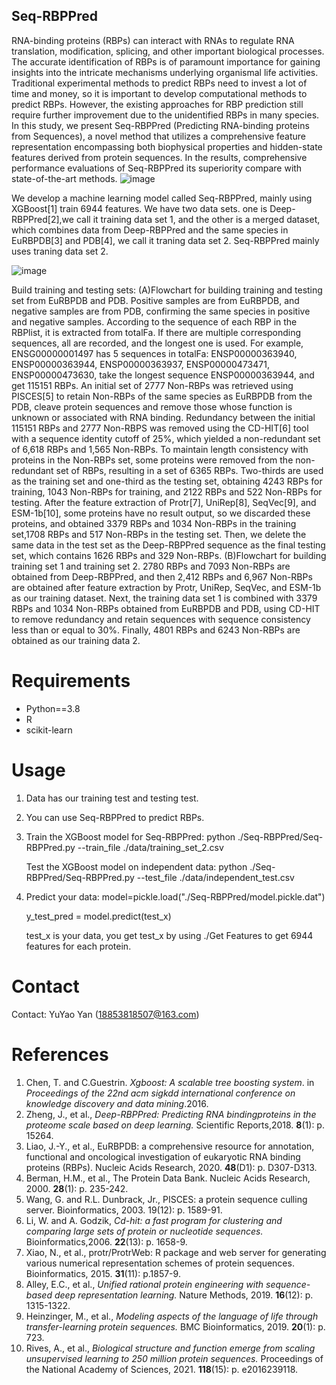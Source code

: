 ## **Seq-RBPPred**

RNA-binding proteins (RBPs) can interact with RNAs to regulate RNA translation, modification, splicing, and other important biological processes. The accurate identification of RBPs is of paramount importance for gaining insights into the intricate mechanisms underlying organismal life activities. Traditional experimental methods to predict RBPs need to invest a lot of time and money, so it is important to develop computational methods to predict RBPs. However, the existing approaches for RBP prediction still require further improvement due to the unidentified RBPs in many species. In this study, we present Seq-RBPPred (Predicting RNA-binding proteins from Sequences), a novel method that utilizes a comprehensive feature representation encompassing both biophysical properties and hidden-state features derived from protein sequences. In the results, comprehensive performance evaluations of Seq-RBPPred its superiority compare with state-of-the-art methods.
![image](https://github.com/yaoyao-11/Seq-RBPPred/assets/84023156/cc8691ce-f72d-44ff-8a21-2c7963dafeec)


We develop a machine learning model called Seq-RBPPred, mainly using XGBoost[1] train 6944 features. We have two data sets. one is Deep-RBPPred[2],we call it training data set 1, and the other is a merged dataset, which combines data from Deep-RBPPred and the same species in EuRBPDB[3] and PDB[4], we call it traning data set 2. Seq-RBPPred mainly uses traning data set 2.

![image](https://github.com/yaoyao-11/Seq-RBPPred/assets/84023156/2024043e-a632-43ed-868c-d12bf45ba3ba)



Build training and testing sets: (A)Flowchart for building training and testing set from EuRBPDB and PDB. Positive samples are from EuRBPDB, and negative samples are from PDB, confirming the same species in positive and negative samples. According to the sequence of each RBP in the RBPlist, it is extracted from totalFa. If there are multiple corresponding sequences, all are recorded, and the longest one is used. For example, ENSG00000001497 has 5 sequences in totalFa: ENSP00000363940, ENSP00000363944, ENSP00000363937, ENSP00000473471, ENSP00000473630, take the longest sequence ENSP00000363944, and get 115151 RBPs. An initial set of 2777 Non-RBPs was retrieved using PISCES[5] to retain Non-RBPs of the same species as EuRBPDB from the PDB, cleave protein sequences and remove those whose function is unknown or associated with RNA binding. Redundancy between the initial 115151 RBPs and 2777 Non-RBPS was removed using the CD-HIT[6] tool with a sequence identity cutoff of 25%, which yielded a non-redundant set of 6,618 RBPs and 1,565 Non-RBPs. To maintain length consistency with proteins in the Non-RBPs set, some proteins were removed from the non-redundant set of RBPs, resulting in a set of 6365 RBPs. Two-thirds are used as the training set and one-third as the testing set, obtaining 4243 RBPs for training, 1043 Non-RBPs for training, and 2122 RBPs and 522 Non-RBPs for testing. After the feature extraction of Protr[7], UniRep[8], SeqVec[9], and ESM-1b[10], some proteins have no result output, so we discarded these proteins, and obtained 3379 RBPs and 1034 Non-RBPs in the training set,1708 RBPs and 517 Non-RBPs in the testing set. Then, we delete the same data in the test set as the Deep-RBPPred sequence as the final testing set, which contains 1626 RBPs and 329 Non-RBPs. (B)Flowchart for building training set 1 and training set 2. 2780 RBPs and 7093 Non-RBPs are obtained from Deep-RBPPred, and then 2,412 RBPs and 6,967 Non-RBPs are obtained after feature extraction by Protr, UniRep, SeqVec, and ESM-1b as our training dataset. Next, the training data set 1 is combined with 3379 RBPs and 1034 Non-RBPs obtained from EuRBPDB and PDB, using CD-HIT to remove redundancy and retain sequences with sequence consistency less than or equal to 30%. Finally, 4801 RBPs and 6243 Non-RBPs are obtained as our training data 2.


# Requirements

- Python==3.8
- R
- scikit-learn

# Usage

1. Data has our training test and testing test.

2. You can use Seq-RBPPred to predict RBPs.

3. Train the XGBoost model for Seq-RBPPred:
   python ./Seq-RBPPred/Seq-RBPPred.py --train_file ./data/training_set_2.csv
   
   Test the XGBoost model on independent data:
   python ./Seq-RBPPred/Seq-RBPPred.py --test_file ./data/independent_test.csv

5. Predict your data:
   model=pickle.load("./Seq-RBPPred/model.pickle.dat")
   
   y_test_pred = model.predict(test_x)
   
   test_x is your data, you get test_x by using ./Get Features to get 6944 features for each protein.

# Contact

Contact: YuYao Yan (18853818507@163.com)

# References

1. Chen, T. and C.Guestrin. *Xgboost: A scalable tree boosting system*. in *Proceedings of the 22nd acm sigkdd international conference on knowledge discovery and data mining*.2016.
2. Zheng, J., et al., *Deep-RBPPred: Predicting RNA bindingproteins in the proteome scale based on deep learning.* Scientific Reports,2018. **8**(1): p. 15264.
3. Liao, J.-Y., et al., EuRBPDB: a comprehensive resource for annotation, functional and oncological investigation of eukaryotic RNA binding proteins (RBPs). Nucleic Acids Research, 2020. **48**(D1): p. D307-D313.
4. Berman, H.M., et al., The Protein Data Bank. Nucleic Acids Research, 2000. **28**(1): p. 235-242.
5. Wang, G. and R.L. Dunbrack, Jr., PISCES: a protein sequence culling server. Bioinformatics, 2003. 19(12): p. 1589-91.
6. Li, W. and A. Godzik, *Cd-hit: a fast program for clustering and comparing large sets of protein or nucleotide sequences.* Bioinformatics,2006. **22**(13): p. 1658-9.
7. Xiao, N., et al., protr/ProtrWeb: R package and web server for generating various numerical representation schemes of protein sequences. Bioinformatics, 2015. **31**(11): p.1857-9.
8. Alley, E.C., et al., *Unified rational protein engineering with sequence-based deep representation learning.* Nature Methods, 2019. **16**(12): p. 1315-1322.
9. Heinzinger, M., et al., *Modeling aspects of the language of life through transfer-learning protein sequences.* BMC Bioinformatics, 2019. **20**(1): p. 723.
10. Rives, A., et al., *Biological structure and function emerge from scaling unsupervised learning to 250 million protein sequences.* Proceedings of the National Academy of Sciences, 2021. **118**(15): p. e2016239118.

